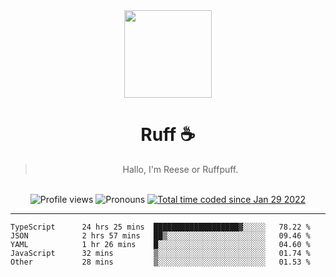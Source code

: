 <div align='center'>
  <img src='https://cdn.ruffpuff.dev/ruffpuff.jpg' width='140' height='140' />
  <h1>Ruff ☕️</h1>
  <blockquote>Hallo, I'm Reese or Ruffpuff.</blockquote>
  
  <br />
  
  <img alt="Profile views" src="https://komarev.com/ghpvc/?username=ruffpuff1" />
  <img alt='Pronouns' src='https://img.shields.io/endpoint?url=https://pronoundb.org/shields/61181f81be124c42b207bffd' />
  <a href="https://wakatime.com/@72bf611d-9557-4a85-aa1d-46f6a3346744"><img src="https://wakatime.com/badge/user/72bf611d-9557-4a85-aa1d-46f6a3346744.svg" alt="Total time coded since Jan 29 2022" /></a>
</div>

<hr />

<!--START_SECTION:waka-->

```text
TypeScript      24 hrs 25 mins  ███████████████████▓░░░░░   78.22 %
JSON            2 hrs 57 mins   ██▒░░░░░░░░░░░░░░░░░░░░░░   09.46 %
YAML            1 hr 26 mins    █░░░░░░░░░░░░░░░░░░░░░░░░   04.60 %
JavaScript      32 mins         ▒░░░░░░░░░░░░░░░░░░░░░░░░   01.74 %
Other           28 mins         ▒░░░░░░░░░░░░░░░░░░░░░░░░   01.53 %
```

<!--END_SECTION:waka-->
